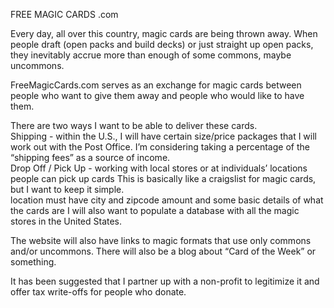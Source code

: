 FREE MAGIC CARDS .com

Every day, all over this country, magic cards are being thrown away.  When people draft (open packs and build decks) or just straight up open packs, they inevitably accrue more than enough of some commons, maybe uncommons.  

FreeMagicCards.com serves as an exchange for magic cards between people who want to give them away and people who would like to have them.  

There are two ways I want to be able to deliver these cards.  
Shipping - within the U.S., I will have certain size/price packages that I will work out with the Post Office.  I’m considering taking a percentage of the “shipping fees” as a source of income.  
Drop Off / Pick Up - working with local stores or at individuals’ locations people can pick up cards
This is basically like a craigslist for magic cards, but I want to keep it simple.  
location
must have city and zipcode
amount and some basic details of what the cards are
I will also want to populate a database with all the magic stores in the United States.  

The website will also have links to magic formats that use only commons and/or uncommons.  There will also be a blog about “Card of the Week” or something.  

It has been suggested that I partner up with a non-profit to legitimize it and offer tax write-offs for people who donate.
